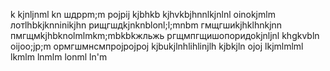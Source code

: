 k
kjnljnml
kn
шдррm;m
pojpij
kjbhkb
kjhvkbjhnnlkjnlnl
oinokjmlm
лотlhbkjknninikjhn
рищгшдkjnknblonl;l;mnbm
гмщгшиkjhklhnkjnn
пмгщмkjhbknolmlmkm;mbkbkжльжь
ргщмпгщишопоридоkjnljnl
khgkvbln
oijoo;jp;m
ормгшмнсмпрojpojpoj
kjbukjlnhlihlinjlh
kjbkjln
ojoj
lkjmlmlml
lkmlm
lnmlm
lonml
ln'm
